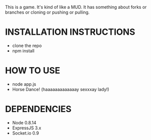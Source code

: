 This is a game. It's kind of like a MUD. It has something about forks or branches or cloning or pushing or pulling.

# INSTALLATION INSTRUCTIONS
* clone the repo
* npm install

# HOW TO USE
* node app.js
* Horse Dance! (haaaaaaaaaaaaay sexxxay lady!)

# DEPENDENCIES
* Node 0.8.14
* ExpressJS 3.x
* Socket.io 0.9
